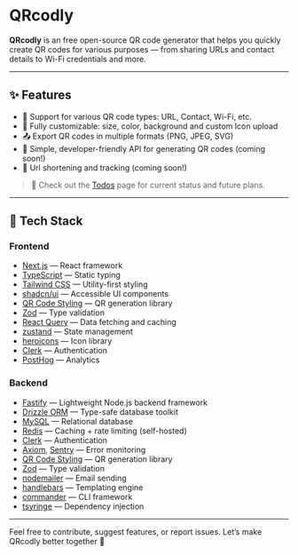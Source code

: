 # QRcodly

**QRcodly** is an free open-source QR code generator that helps you quickly create QR codes for various purposes — from sharing URLs and contact details to Wi-Fi credentials and more.

---

## ✨ Features

- 📱 Support for various QR code types: URL, Contact, Wi-Fi, etc.
- 🎨 Fully customizable: size, color, background and custom Icon upload
- 📤 Export QR codes in multiple formats (PNG, JPEG, SVG)
- 🔧 Simple, developer-friendly API for generating QR codes (coming soon!)
- 🔗 Url shortening and tracking (coming soon!)

> 📌 Check out the [Todos](todos.md) page for current status and future plans.

---

## 🧱 Tech Stack

### **Frontend**

- [Next.js](https://nextjs.org/) — React framework
- [TypeScript](https://www.typescriptlang.org/) — Static typing
- [Tailwind CSS](https://tailwindcss.com/) — Utility-first styling
- [shadcn/ui](https://ui.shadcn.com/) — Accessible UI components
- [QR Code Styling](https://qr-code-styling.com/) — QR generation library
- [Zod](https://zod.dev/) — Type validation
- [React Query](https://tanstack.com/query/latest) — Data fetching and caching
- [zustand](https://zustand.docs.pmnd.rs/) — State management
- [heroicons](https://heroicons.com/) — Icon library
- [Clerk](https://clerk.com/) — Authentication
- [PostHog](https://posthog.com/) — Analytics

### **Backend**

- [Fastify](https://www.fastify.io/) — Lightweight Node.js backend framework
- [Drizzle ORM](https://drizzle.team/) — Type-safe database toolkit
- [MySQL](https://www.mysql.com/) — Relational database
- [Redis](https://redis.io/) — Caching + rate limiting (self-hosted)
- [Clerk](https://clerk.com/) — Authentication
- [Axiom](https://axiom.co/), [Sentry](https://sentry.io/) — Error monitoring
- [QR Code Styling](https://qr-code-styling.com/) — QR generation library
- [Zod](https://zod.dev/) — Type validation
- [nodemailer](https://nodemailer.com/) — Email sending
- [handlebars](https://handlebarsjs.com/) — Templating engine
- [commander](https://github.com/tj/commander.js) — CLI framework
- [tsyringe](https://github.com/microsoft/tsyringe) — Dependency injection

---

Feel free to contribute, suggest features, or report issues. Let’s make QRcodly better together 💪
